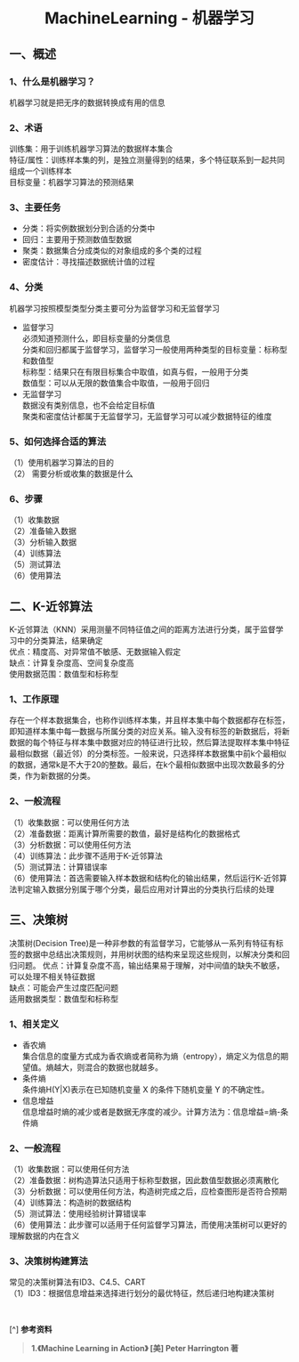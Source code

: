 # <center>**MachineLearning - 机器学习**

## **一、概述** 
### 1、什么是机器学习？
机器学习就是把无序的数据转换成有用的信息

### 2、术语
训练集：用于训练机器学习算法的数据样本集合   
特征/属性：训练样本集的列，是独立测量得到的结果，多个特征联系到一起共同组成一个训练样本  
目标变量：机器学习算法的预测结果  

### 3、主要任务
- 分类：将实例数据划分到合适的分类中
- 回归：主要用于预测数值型数据
- 聚类：数据集合分成类似的对象组成的多个类的过程
- 密度估计：寻找描述数据统计值的过程

### 4、分类
机器学习按照模型类型分类主要可分为监督学习和无监督学习  
- 监督学习  
必须知道预测什么，即目标变量的分类信息  
分类和回归都属于监督学习，监督学习一般使用两种类型的目标变量：标称型和数值型  
标称型：结果只在有限目标集合中取值，如真与假，一般用于分类  
数值型：可以从无限的数值集合中取值，一般用于回归
- 无监督学习  
数据没有类别信息，也不会给定目标值  
聚类和密度估计都属于无监督学习，无监督学习可以减少数据特征的维度

### 5、如何选择合适的算法
（1）使用机器学习算法的目的  
（2） 需要分析或收集的数据是什么  

### 6、步骤
（1）收集数据  
（2）准备输入数据  
（3）分析输入数据  
（4）训练算法  
（5）测试算法  
（6）使用算法  

## **二、K-近邻算法**
K-近邻算法（KNN）采用测量不同特征值之间的距离方法进行分类，属于监督学习中的分类算法，结果确定  
优点：精度高、对异常值不敏感、无数据输入假定  
缺点：计算复杂度高、空间复杂度高  
使用数据范围：数值型和标称型  

### 1、工作原理
存在一个样本数据集合，也称作训练样本集，并且样本集中每个数据都存在标签，即知道样本集中每一数据与所属分类的对应关系。输入没有标签的新数据后，将新数据的每个特征与样本集中数据对应的特征进行比较，然后算法提取样本集中特征最相似数据（最近邻）的分类标签。一般来说，只选择样本数据集中前k个最相似的数据，通常k是不大于20的整数。最后，在k个最相似数据中出现次数最多的分类，作为新数据的分类。

### 2、一般流程
（1）收集数据：可以使用任何方法  
（2）准备数据：距离计算所需要的数值，最好是结构化的数据格式  
（3）分析数据：可以使用任何方法  
（4）训练算法：此步骤不适用于K-近邻算法  
（5）测试算法：计算错误率  
（6）使用算法：首选需要输入样本数据和结构化的输出结果，然后运行K-近邻算法判定输入数据分别属于哪个分类，最后应用对计算出的分类执行后续的处理

## **三、决策树**
决策树(Decision Tree)是一种非参数的有监督学习，它能够从一系列有特征有标签的数据中总结出决策规则，并用树状图的结构来呈现这些规则，以解决分类和回归问题。
优点：计算复杂度不高，输出结果易于理解，对中间值的缺失不敏感，可以处理不相关特征数据  
缺点：可能会产生过度匹配问题  
适用数据类型：数值型和标称型  

### 1、相关定义
- 香农熵  
集合信息的度量方式成为香农熵或者简称为熵（entropy），熵定义为信息的期望值。熵越大，则混合的数据也就越多。
- 条件熵  
条件熵H(Y|X)表示在已知随机变量 X 的条件下随机变量 Y 的不确定性。
- 信息增益  
信息增益时熵的减少或者是数据无序度的减少。计算方法为：信息增益=熵-条件熵

### 2、一般流程  
（1）收集数据：可以使用任何方法  
（2）准备数据：树构造算法只适用于标称型数据，因此数值型数据必须离散化  
（3）分析数据：可以使用任何方法，构造树完成之后，应检查图形是否符合预期  
（4）训练算法：构造树的数据结构  
（5）测试算法：使用经验树计算错误率  
（6）使用算法：此步骤可以适用于任何监督学习算法，而使用决策树可以更好的理解数据的内在含义  

### 3、决策树构建算法
常见的决策树算法有ID3、C4.5、CART  
（1）ID3：根据信息增益来选择进行划分的最优特征，然后递归地构建决策树  

<br>

[^] **参考资料**
> **1.《Machine Learning in Action》 [美] Peter Harrington 著**



